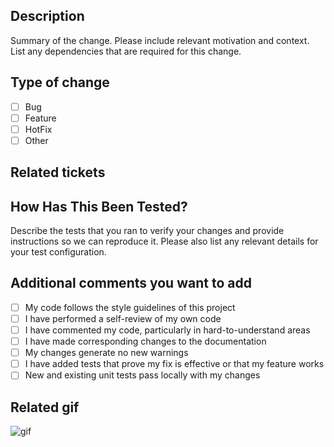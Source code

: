 ## Description
Summary of the change. Please include relevant motivation and context. List any dependencies that are required for this change.

## Type of change
- [ ] Bug
- [ ] Feature
- [ ] HotFix
- [ ] Other

## Related tickets

## How Has This Been Tested?
Describe the tests that you ran to verify your changes and provide instructions so we can reproduce it. Please also list any relevant details for your test configuration.

## Additional comments you want to add
- [ ] My code follows the style guidelines of this project
- [ ] I have performed a self-review of my own code
- [ ] I have commented my code, particularly in hard-to-understand areas
- [ ] I have made corresponding changes to the documentation
- [ ] My changes generate no new warnings
- [ ] I have added tests that prove my fix is effective or that my feature works
- [ ] New and existing unit tests pass locally with my changes

## Related gif
![gif]()